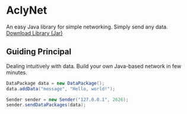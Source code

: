 # AclyNet
An easy Java library for simple networking. Simply send any data.
[Download Library (Jar)](https://github.com/soerenkruck/AclyNet/blob/main/out/artifacts/AclyNet_jar/AclyNet.jar)

## Guiding Principal
Dealing intuitively with data. Build your own Java-based network in few minutes.

```java
DataPackage data = new DataPackage();
data.addData("message", "Hello, world!");

Sender sender = new Sender("127.0.0.1", 2626);
sender.sendDataPackages(data);
```
